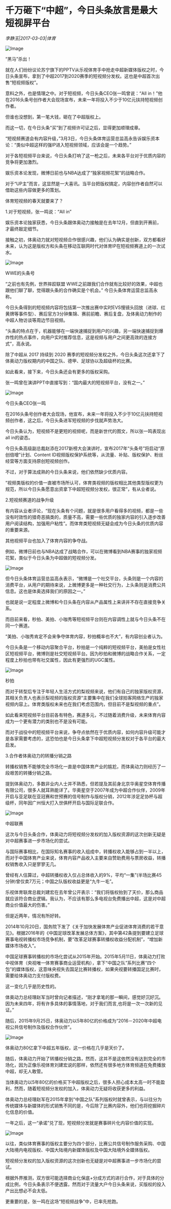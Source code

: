 # 千万砸下“中超”，今日头条放言是最大短视屏平台

*李静玉|2017-03-03|体育*

![Image](http://static.ylzbl.com/uploads/ueditor/php/upload/image/20170703/1499060927713002.jpg)

“黑马”杀出！

就在人们纷纷议论苏宁旗下的PPTV从乐视体育手中抢走中超新媒体版权之时，今日头条宣布，拿到了中超2017到2020赛季的短视频分发权。这也是中超首次出售“短视频版权”。

意料之外，也是情理之中。对于短视频，今日头条CEO张一鸣曾说：“All in！”他在2016头条号创作者大会现场宣布，未来一年将投入不少于10亿元扶持短视频创作者。

但谁也没想到，第一笔大钱，砸在了中超版权上。

而这一切，在今日头条“买”到了视频许可证之后，显得更加顺理成章。

“短视频赛道会有内容升级，”3月3日，今日头条体育运营总监高永告诉娱乐资本论：“类似中超这样的强IP进入短视频领域，应该会是一个趋势。”

对于各短视频平台来说，今日头条打响了这一枪之后，未来各平台对于优质内容的竞争将更加激烈。

娱乐资本论发现，微博日前也与NBA达成了“独家视频花絮”的战略合作。

对于“UP主”而言，这显然是一大喜讯。当平台把版权搞定，内容创作者自然可以借助这些内容做更多的策划。

体育短视频的春天就要来了？

1.对于短视频，张一鸣说：“All in”

娱乐资本论独家获悉，今日头条跟体奥动力接触是在去年12月，但直到开赛前，才最终敲定细节。

接触之初，体奥动力就对短视频合作很感兴趣，他们认为确实是创新，双方都看好未来，认为这是版权方和头条在移动互联网时代对体育IP在短视频赛道上的一次试水。

![Image](http://static.ylzbl.com/201704281805544133)

WWE的头条号

“之前也有先例，世界摔跤联盟 WWE之前跟我们合作就有比较好的效果，中超也跟他们聊了聊，觉得跟头条的合作确实是个机会。” 今日头条体育运营总监高永称。

今日头条得到的短视频内容将包括第一次推出赛中实时EVS慢镜头回放（进球、红黄牌等事件型）、赛后官方3分钟集锦、赛前前瞻、赛后复盘，及体奥动力制作的中超人物访谈等周边节目视频。

“头条的特点在于，机器能够在一端快速捕捉到用户的兴趣，另一端快速捕捉到爆炸性的热点事件，向用户实时推荐信息，这是视频与用户之间更高效的连接方式”，高永说。

除了中超从 2017 持续到 2020 赛季的短视频分发权之外，今日头条这次还拿下了体奥动力版权期内的中国之队、德甲、足球协以及超级杯的比赛。

如此看来，接下来，今日头条还会有更多的版权采购。

张一鸣曾在演讲PPT中直接写到：“国内最大的短视频平台，没有之一。”

![Image](http://static.ylzbl.com/201704281805549925)

今日头条CEO张一鸣

在2016头条号创作者大会现场，他宣布，未来一年将投入不少于10亿元扶持短视频创作者，这之后，今日头条进军短视频的步伐就声势浩大。

今日头条认为，短视频不是更短的视频呢，而是新世代的图文，所以张一鸣表现出all in的姿态。

今日头条高级副总裁赵添在2017新榜大会演讲时，宣布2017年“头条号”将启动“原创倍增”计划、Content ID视频版权保护系统等，从流量、补贴、版权保护、粉丝经营等方面支持原创短视频创作。

不过，对于算法成熟的今日头条来说，他们依然缺少优质内容。

“视频类版权的价值一直被市场所认可，体育类视频的版权相比其他类型版权更为规范，所以今日头条愿意出资拿下中超短视频分发权，很正常”，有从业者说。

2.短视频赛道的战争升级

有内容从业者评论，“现在头条有个问题，就是很多用户看得多的视频，都是一些没有时效性的猎奇恶搞类的，质量不高，需要一些优质的独家内容的引入逐步改善用户阅读结构，加强用户粘性”。而体育类短视频无疑会成为今日头条的优质内容的重要来源。

其他视频平台也加入了体育内容的争夺战。

例如，微博日前也与NBA达成了战略合作，可以在微博看到NBA赛事的独家视频花絮，类似于今日头条为中超做的短视频分发。

![Image](http://static.ylzbl.com/201704281805556810)

但今日头条体育运营总监高永表示，“微博是一个社交平台，头条则是一个内容的消费平台，从用户的期待来说，上微博更多是一种社交行为，上头条则是消费公共信息。这也是体奥选择我们的原因之一。”

也就是说一定程度上微博和今日头条在内容从产品属性上来讲并不存在直接竞争关系。

而目前来看，秒拍、美拍、小咖秀等短视频平台则在内容调性上就与今日头条不在同一个赛道。

“美拍、小咖秀肯定不会来争夺体育内容，秒拍概率也不大”，有内容创业者认为。

今日头条是一个移动内容聚合平台，秒拍是一个纯粹的短视频平台，美拍是女性社区短视频平台，微博则是社交短视频平台。因为秒拍和微博的战略合作关系，一定程度上秒拍也带有社交属性，因此有更强烈的UGC属性。

![Image](http://static.ylzbl.com/201704281805551977)

秒拍

而对于转型后专注于年轻人生活方式的梨视频来说，他们有自己的独家版权资源，其相关负责人也表示梨视频的版权资源“主要集中在我们全球拍客网络生产的独家视频内容上。体育类版权未来也在我们考虑范围内，但目前不是梨视频的重点”。

如此看来短视频平台目前各有特色，赛道多元，不过随着消费升级，未来体育内容成为一个更有潜力的类别也不是没有可能。

而对于战役中的短视频平台来说，争夺点依然在于优质内容，如何内容升级可能才是各家需要考虑的，这恐怕也是今日头条拿下中超短视频分发权对于各平台的最大启发。

3.合作者体奥动力的转播分销之路

转播权销售不能够完全市场化一直是中国体育产业的尴尬，而体奥动力则经历了一段艰苦的转播分销之路。

提到体奥动力，多数非业内人士并不熟悉，但若提及其前身北京华奥星空体育传播有限公司，很多人就耳熟能详了。华奥星空于2007年成为中超合作伙伴，2009年开启与亚足联在亚冠赛和世预赛的信号制作与版权分销，2012年涉足足协杯与超级杯，同年因广州恒大打入世俱杯开启与国际足联合作。

![Image](http://static.ylzbl.com/201704281805562547)

中超联赛

这次与今日头条合作，体奥动力将短视频分发权的加入版权资源的这次创新无疑是对中超赛事进一步市场化的尝试。

与国际赛事相比，在国际知名赛事的收入组成中，转播权收入能够占到一半以上，而对于中国体育产业来说，体育内容产品收入主要来自赞助费用与票房收益，转播权销售收入只是寥寥无几。

曾经有人估算过，中超转播权收入仅占总体收入的9%，平均“一集”(半场比赛45分钟)曾仅卖7万元；中国之队版权收益更是“九牛一毛”。

乐视体育联席总裁刘建宏在去年曾公开表示：“我们将版权抬到了天价，那么商品就应该符合商业逻辑。我认为，不应该有那么多电视台免费播出中超，这是对中超商业价值最大的伤害。”

但是近两年，情况有所好转。

2014年10月20日，国务院下发了《关于加快发展体育产业促进体育消费的若干意见》。根据2016年的《中国足球改革发展总体方案》，其中第42条提到要建立足球赛事电视转播权市场竞争机制，要“改革足球赛事转播权收益分配机制”，“增加新媒体市场收入”。

中国足球赛事转播权的市场化尝试从2015年开始。2015年5月11日，体奥动力打败中视体育（央视唯一体育赛事商业运营机构），拿下“中国之队”系列比赛“四个包”的媒体版权，这意味央视失去国足比赛转播权，如果央视要转播国足比赛时，需要给体奥动力支付版权费。

这一变化几乎是历史性的。

体奥动力总经理赵军当时曾向记者描述，“刚才拿笔的那一瞬间，感觉好沉好沉。因为未来四年，将有许多具体的事情落地，对于我们而言,也将是一次一次新的见证。”

随后，2015年9月25日，体奥动力以5年80亿的价格成为“2016－2020年中超电视公共信号制作及版权合作伙伴”。

![Image](http://static.ylzbl.com/201704281805564816)

体奥动力80亿拿下中超五年版权，这一价格在几乎是天价了。

随后，体奥动力开始了转播权分销之路，然而，这并不是这依然没有达到完全的市场化，因为正像乐视体育刘建宏说的那样，依然还有很多地方体育频道在免费播放中超，却无人敢管。

当体奥动力以5年80亿的价格买下中超版权之后，很多人担心成本太高一时不能盈利，然而，随着短视频分发权的加入，体奥动力无疑将收获更多的利益。

体奥动力总经理赵军在2015年拿到“中国之队”系列版权时就曾表示，与以往分为传统媒体与新媒体的形式销售不同的是，今后除了比赛内容外，他们也将挖掘碎片化信息的价值。

一年之后，这一“承诺”兑了现，短视频分发就是赛事碎片化内容价值的实现。

![Image](http://static.ylzbl.com/201704281805561516)

以往，类似体育赛事的版权主要分为四个部分，比赛公共信号制作服务采购、中国大陆境内电视版权、中国大陆境内新媒体版权及中国大陆境外全媒体版权。

短视频分发权的加入版权资源的这次创新也无疑是对中超赛事进一步市场化的尝试。

根据外界推测，双方很可能选择商业化保底+分成方式的进行合作，对于具体的分成比例，今日头条表示不便透露，然而对于流量大户今日头条来说，买版权的投入产出比想必不会太低。

更重要的是，张一鸣在这场“短视频战争”中，已率先抢跑。

